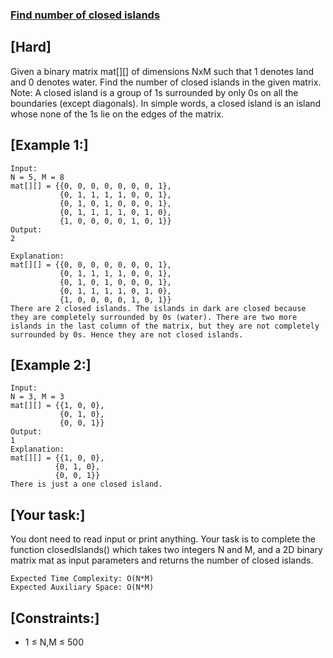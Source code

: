 ### [Find number of closed islands](https://practice.geeksforgeeks.org/problems/find-number-of-closed-islands/1)
## [Hard]

Given a binary matrix mat[][] of dimensions NxM such that 1 denotes land and 0 denotes water. Find the number of closed islands in the given matrix.
Note: A closed island is a group of 1s surrounded by only 0s on all the boundaries (except diagonals). In simple words, a closed island is an island whose none of the 1s lie on the edges of the matrix.

## [Example 1:]
```
Input:
N = 5, M = 8
mat[][] = {{0, 0, 0, 0, 0, 0, 0, 1}, 
           {0, 1, 1, 1, 1, 0, 0, 1}, 
           {0, 1, 0, 1, 0, 0, 0, 1}, 
           {0, 1, 1, 1, 1, 0, 1, 0}, 
           {1, 0, 0, 0, 0, 1, 0, 1}}
Output:
2

Explanation:
mat[][] = {{0, 0, 0, 0, 0, 0, 0, 1}, 
           {0, 1, 1, 1, 1, 0, 0, 1}, 
           {0, 1, 0, 1, 0, 0, 0, 1}, 
           {0, 1, 1, 1, 1, 0, 1, 0}, 
           {1, 0, 0, 0, 0, 1, 0, 1}} 
There are 2 closed islands. The islands in dark are closed because they are completely surrounded by 0s (water). There are two more islands in the last column of the matrix, but they are not completely surrounded by 0s. Hence they are not closed islands. 
```

## [Example 2:]
```
Input:
N = 3, M = 3
mat[][] = {{1, 0, 0},
           {0, 1, 0},
           {0, 0, 1}}
Output: 
1
Explanation:
mat[][] = {{1, 0, 0},
          {0, 1, 0},
          {0, 0, 1}}
There is just a one closed island.
```
## [Your task:]
You dont need to read input or print anything. Your task is to complete the function closedIslands() which takes two integers N and M, and a 2D binary matrix mat as input parameters and returns the number of closed islands.
```
Expected Time Complexity: O(N*M)
Expected Auxiliary Space: O(N*M)
```
## [Constraints:]
* 1 ≤ N,M ≤ 500
